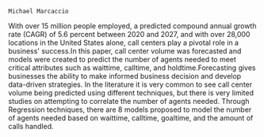     Michael Marcaccio
With over 15 million people employed, a predicted compound annual growth rate (CAGR) of 5.6 percent between 2020 and 2027, and with over 28,000 locations in the United States alone, call centers play a pivotal role in a business' success.In this paper, call center volume was forecasted and models were created to predict the number of agents needed to meet critical attributes such as waittime, calltime, and holdtime.Forecasting gives businesses the ability to make informed business decision and develop data-driven strategies. In the literature it is very common to see call center volume being predicted using different techniques, but there is very limited studies on attempting to correlate the number of agents needed. Through Regression techniques, there are 8 models proposed to model the number of agents needed based on waittime, calltime, goaltime, and the amount of calls handled.